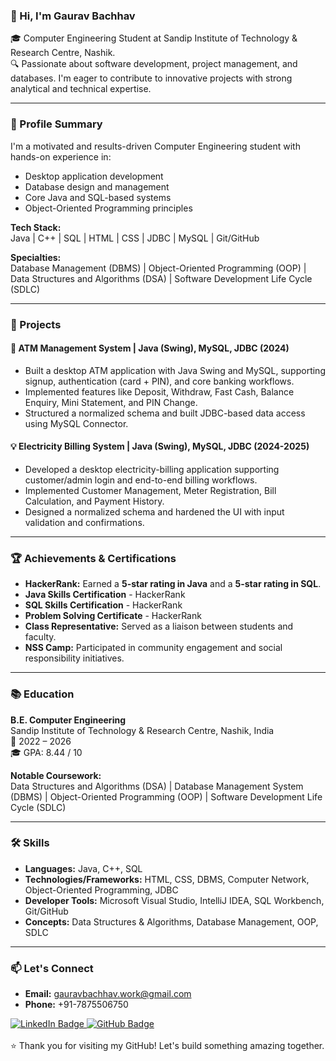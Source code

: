 ### 👋 Hi, I'm Gaurav Bachhav

🎓 Computer Engineering Student at Sandip Institute of Technology & Research Centre, Nashik.  
🔍 Passionate about software development, project management, and databases. I'm eager to contribute to innovative projects with strong analytical and technical expertise.

---

### 🧠 Profile Summary

I'm a motivated and results-driven Computer Engineering student with hands-on experience in:

-   Desktop application development
-   Database design and management
-   Core Java and SQL-based systems
-   Object-Oriented Programming principles

**Tech Stack:**  
Java | C++ | SQL | HTML | CSS | JDBC | MySQL | Git/GitHub

**Specialties:**  
Database Management (DBMS) | Object-Oriented Programming (OOP) | Data Structures and Algorithms (DSA) | Software Development Life Cycle (SDLC)

---

### 🚀 Projects

#### 🏧 ATM Management System | Java (Swing), MySQL, JDBC (2024)
-   Built a desktop ATM application with Java Swing and MySQL, supporting signup, authentication (card + PIN), and core banking workflows.
-   Implemented features like Deposit, Withdraw, Fast Cash, Balance Enquiry, Mini Statement, and PIN Change.
-   Structured a normalized schema and built JDBC-based data access using MySQL Connector.

#### 💡 Electricity Billing System | Java (Swing), MySQL, JDBC (2024-2025)
-   Developed a desktop electricity-billing application supporting customer/admin login and end-to-end billing workflows.
-   Implemented Customer Management, Meter Registration, Bill Calculation, and Payment History.
-   Designed a normalized schema and hardened the UI with input validation and confirmations.

---

### 🏆 Achievements & Certifications

-   **HackerRank:** Earned a **5-star rating in Java** and a **5-star rating in SQL**.
-   **Java Skills Certification** - HackerRank
-   **SQL Skills Certification** - HackerRank
-   **Problem Solving Certificate** - HackerRank
-   **Class Representative:** Served as a liaison between students and faculty.
-   **NSS Camp:** Participated in community engagement and social responsibility initiatives.

---

### 📚 Education

**B.E. Computer Engineering**  
Sandip Institute of Technology & Research Centre, Nashik, India  
📅 2022 – 2026  
🎓 GPA: 8.44 / 10

**Notable Coursework:**  
Data Structures and Algorithms (DSA) | Database Management System (DBMS) | Object-Oriented Programming (OOP) | Software Development Life Cycle (SDLC)

---

### 🛠️ Skills

-   **Languages:** Java, C++, SQL
-   **Technologies/Frameworks:** HTML, CSS, DBMS, Computer Network, Object-Oriented Programming, JDBC
-   **Developer Tools:** Microsoft Visual Studio, IntelliJ IDEA, SQL Workbench, Git/GitHub
-   **Concepts:** Data Structures & Algorithms, Database Management, OOP, SDLC

---
### 📫 Let's Connect

-   **Email:** gauravbachhav.work@gmail.com
-   **Phone:** +91-7875506750
<div>
  <a href="https://www.linkedin.com/in/YOUR_LINKEDIN_USERNAME" target="_blank">
    <img src="https://img.shields.io/badge/LinkedIn-Connect-0077B5?style=for-the-badge&logo=linkedin&logoColor=white" alt="LinkedIn Badge"/>
  </a>
  <a href="https://github.com/GauravPBachhav" target="_blank">
    <img src="https://img.shields.io/badge/GitHub-Follow-181717?style=for-the-badge&logo=github&logoColor=white" alt="GitHub Badge"/>
  </a>
</div>

<br>
⭐ Thank you for visiting my GitHub! Let's build something amazing together.
